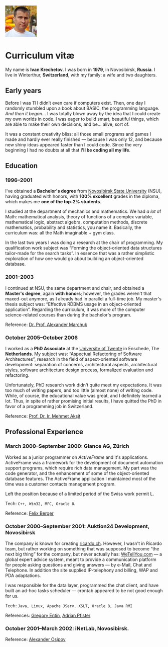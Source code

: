 ![IKR](img/ikr.jpg "Ivan Krechetov")

# Curriculum vitæ

My name is **Ivan Krechetov**. I was born in **1979**, in Novosibirsk, **Russia**. I live in
Winterthur, **Switzerland**, with my family: a wife and two daughters.

## Early years

Before I was 11 I didn’t even care if computers exist. Then, one day I randomly stumbled upon a book
about BASIC, the programming language. _And then it began…_ I was totally blown away by the idea
that I could create my own worlds in code. I was eager to build smart, beautiful things, which are
able to make their own decisions, and be… alive, sort of.

It was a constant creativity bliss: all those small programs and games I made and hardly ever really
finished — because I was only 12, and because new shiny ideas appeared faster than I could code.
Since the very beginning I had no doubts at all that **I'll be coding all my life**.

## Education  

### 1996–2001

I've obtained a **Bachelor's degree** from [Novosibirsk State University](http://www.nsu.ru) (NSU),
having graduated with honors, with **100% excellent** grades in the diploma, which makes me **one of
the top-2% students**.

I studied at the department of mechanics and mathematics. We had _a lot_ of Math: mathematical
analysis, theory of functions of a complex variable, mathematical logic, abstract algebra,
computation methods, discrete mathematics, probability and statistics, you name it. Basically, the
curriculum was: all the Math imaginable + gym class.

In the last two years I was doing a research at the chair of programming. My qualification work
subject was “Forming the object-oriented data structures tailor-made for the search tasks”. In
essence that was a rather simplistic exploration of how one would go about building an
object-oriented database.

### 2001–2003

I continued at NSU, the same department and chair, and obtained a **Master's degree**, again
**with honors**; however, the grades weren't that maxed-out anymore, as I already had in parallel a
full-time job. My master's thesis subject was: “Effective RDBMS usage in an object-oriented
application”. Regarding the curriculum, it was more of the computer science-related courses
than during the bachelor's program.

Reference: [Dr. Prof. Alexander Marchuk](http://db.iis.nsk.su/structure/personpage.asp?PersonID=54&lang=eng)

### October 2005–October 2006

I worked as a **PhD Associate** at the [University of Twente](http://trese.cs.utwente.nl/) in
Enschede, The **Netherlands**. My subject was: “Aspectual Refactoring of Software Architectures”,
research in the field of aspect-oriented software development: separation of concerns, architectural
aspects, architectural styles, software architecture design process, formalized evaluation and
refactoring.

Unfortunately, PhD research work didn't quite meet my expectations. It was too much of writing
papers, and too little (almost none) of writing code. While, of course, the educational value was
great, and I definitely learned a lot. Thus, in spite of rather promising initial results, I have
quitted the PhD in favor of a programming job in Switzerland.

Reference: [Prof. Dr. Ir. Mehmet Akşit](http://www.utwente.nl/ewi/trese/people/Aksit/)

## Professional Experience

### March 2000–September 2000: Glance AG, Zürich

Worked as a junior programmer on _ActiveFrame_ and it's applications. ActiveFrame was a framework
for the development of document automation support programs, which require rich data management. My
part was the code generator, and the enhancement of some of the object-oriented database features.
The ActiveFrame application I maintained most of the time was a customer contacts management
program.

Left the position because of a limited period of the Swiss work permit L.

Tech: `C++, Win32, MFC, Oracle 8`.

Reference: [Felix Berger](mailto:felix.berger@pdf-tools.com)

### October 2000–September 2001: Auktion24 Development, Novosibirsk

The company is known for creating [ricardo.ch](http://www.ricardo.ch). However, I wasn't in Ricardo
team, but rather working on something that was supposed to become “the next big thing” for
the company, but never actually has: [WeTellYou.com](http://www.wetellyou.com/) — a global expert
advice system, meant to provide a communication platform for people asking questions and giving
answers — by e-Mail, Chat and Telephone. In addition the site supplied IP-telephony and billing,
WAP and PDA adaptations.

I was responsible for the data layer, programmed the chat client, and have built an ad-hoc tasks
scheduler — crontab appeared to be not good enough for us.

Tech: `Java, Linux, Apache JServ, XSLT, Oracle 8, Java RMI`

References: [Gregory Entin](mailto:g.entin@gmail.com),
[Adrian Pfister](mailto:adrianpfister@gmail.com)

### October 2001–March 2002: iNetLab, Novosibirsk.

Reference: [Alexander Osipov](http://db.iis.nsk.su/structure/personpage.asp?PersonID=138&lang=eng)